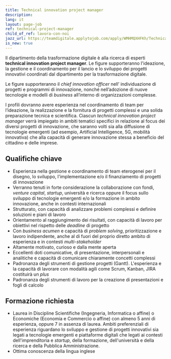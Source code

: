 ```yaml
---
title: Technical innovation project manager
description:
lang: it
layout: page-job
ref: technical-project-manager
child_of_ref: lavora-con-noi
jazz_url: https://teamdigitale.applytojob.com/apply/WMHMQXHFKh/Technical-Innovation-Project-Manager-Per-Progetti-Di-Innovazione.html
is_new: true
---
```


Il dipartimento della trasformazione digitale è alla ricerca di esperti
**technical innovation project manager**. Le figure supporteranno
l'ideazione, la gestione e il coordinamento per il lancio e lo sviluppo
dei progetti innovativi coordinati dal dipartimento per la
trasformazione digitale.

Le figure supporteranno il *chief innovation officer* nell’
individuazione di progetti e programmi di innovazione, nonché
nell’adozione di nuove tecnologie e modelli di *business* all’interno di
organizzazioni complesse.

I profili dovranno avere esperienza nel coordinamento di team per
l’ideazione, la realizzazione e la fornitura di progetti complessi e una
solida preparazione tecnica e scientifica. Ciascun *technical innovation
project manager* verrà impiegato in ambiti tematici specifici in
relazione al focus dei diversi progetti di innovazione, che saranno
volti sia alla diffusione di tecnologie emergenti (ad esempio,
Artificial Intelligence, 5G, mobilità innovativa) che alla capacità di
generare innovazione stessa a beneficio del cittadino e delle imprese.

## Qualifiche chiave

-   Esperienza nella gestione e coordinamento di team eterogenei per il
    disegno, lo sviluppo, l'implementazione e/o il finanziamento di
    progetti di innovazione
-   Verranno tenuti in forte considerazione la collaborazione con fondi,
    *venture capital*, *startup*, università e ricerca oppure il focus
    sullo sviluppo di tecnologie emergenti e/o la formazione in ambito
    innovazione, anche in contesti internazionali
-   Strutturato, con capacità di analizzare problemi complessi e
    definire soluzioni e piani di lavoro
-   Orientamento al raggiungimento dei risultati, con capacità di lavoro
    per obiettivi nel rispetto delle *deadline* di progetto
-   Con *business acumen* e capacità di *problem solving*,
    prioritizzazione e lavoro indipendente, anche al di fuori del
    proprio diretto ambito di esperienza e in contesti
    *multi-stakeholder*
-   Altamente motivato, curioso e dalla mente aperta
-   Eccellenti doti comunicative, di presentazione, interpersonali e
    analitiche e capacità di comunicare chiaramente concetti complessi
-   Padronanza degli strumenti di gestione progetti (Gantt).
    L'esperienza e la capacità di lavorare con modalità agili come
    Scrum, Kanban, JIRA costituirà un *plus*
-   Padronanza degli strumenti di lavoro per la creazione di
    presentazioni e fogli di calcolo

## Formazione richiesta

-   Laurea in Discipline Scientifiche (Ingegneria, Informatica o affine)
    o Economiche (Economia e Commercio o affine) con almeno 5 anni di
    esperienza, oppure 7 in assenza di laurea. Ambiti preferenziali di
    esperienza riguardano lo sviluppo e gestione di progetti innovativi
    sia legati a tecnologie emergenti e piattaforme digitali che legati
    ai contesti dell'imprenditoria e *startup*, della formazione,
    dell'università e della ricerca e della Pubblica Amministrazione.
-   Ottima conoscenza della lingua inglese
